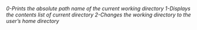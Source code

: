 *0-Prints the absolute path name of the current working directory*
*1-Displays the contents list of current directory*
*2-Changes the working directory to the user’s home directory*
